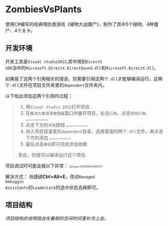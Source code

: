 # ZombiesVsPlants
使用C#编写的经典塔防类游戏《植物大战僵尸》，制作了其中5个植物、4种僵尸、4个关卡。

## 开发环境

开发工具是<code>Visual studio2022</code>,其中用到<code>DirectX SDK</code>当中的<code>Microsoft.DirectX.DirectSound.dll</code>和<code>Microsoft.DirectX.dll</code>。

如果报了这两个引用相关的错误，则需要引用这两个<code>.dll</code>才能够编译运行，这两个<code>.dll</code>文件在项目文件夹里的<code>dependent</code>文件夹内。

以下给出添加这两个引用的过程：

> 1. 用<code>Visual Studio 2022</code>打开项目.
> 2. 在<code>解决方案资源管理器</code>窗口中展开项目，右击<code>引用</code>，点击<code>添加引用</code>.
>    <img src="https://abdusalam-typora.oss-cn-beijing.aliyuncs.com/img-for-typoraimage-20230406024904695.png" alt="image-20230406024904695" style="zoom:33%;" />
> 3. 点击下方的<code>浏览</code>按钮
>    <img src="https://abdusalam-typora.oss-cn-beijing.aliyuncs.com/img-for-typoraimage-20230406025039241.png" alt="image-20230406025039241" style="zoom:33%;" />
> 4. 进入项目目录里的<code>dependent</code>目录，选择里面的两个<code>.dll</code>文件，再点击下方的添加
>    <img src="https://abdusalam-typora.oss-cn-beijing.aliyuncs.com/img-for-typoraimage-20230406025503141.png" alt="image-20230406025503141" style="zoom: 33%;" />
> 5. 最后点击<code>确定</code>即可完成添加依赖
>
> 至此，你就可以编译运行这个项目.



项目调试时可能会报以下异常：
<img src="https://abdusalam-typora.oss-cn-beijing.aliyuncs.com/img-for-typoraimage-20230406034855173.png" alt="image-20230406034855173" style="zoom: 50%;" />

解决方式：
快捷键**Ctrl+Alt+E**，改动<code>Managed Debuggin Assistants</code>的<code>LoaderLock</code>的选中状态去掉即可。



## 项目结构

*项目结构的说明我会在暑假的空闲时间里补充上去。*







